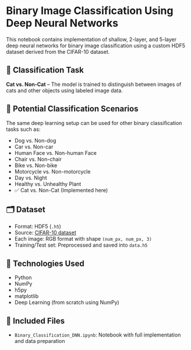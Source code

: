 # Binary Image Classification Using Deep Neural Networks 

This notebook contains implementation of shallow, 2-layer, and 5-layer deep neural networks for binary image classification using a custom HDF5 dataset derived from the CIFAR-10 dataset.


## 📌 Classification Task
**Cat vs. Non-Cat** – The model is trained to distinguish between images of cats and other objects using labeled image data.

## 🧪 Potential Classification Scenarios
The same deep learning setup can be used for other binary classification tasks such as:
- Dog vs. Non-dog
- Car vs. Non-car
- Human Face vs. Non-human Face
- Chair vs. Non-chair
- Bike vs. Non-bike
- Motorcycle vs. Non-motorcycle
- Day vs. Night
- Healthy vs. Unhealthy Plant
- ✅ Cat vs. Non-Cat (Implemented here)

## 🗂️ Dataset
- Format: HDF5 (`.h5`)
- Source: [CIFAR-10 dataset](https://www.cs.toronto.edu/~kriz/cifar.html)
- Each image: RGB format with shape `(num_px, num_px, 3)`
- Training/Test set: Preprocessed and saved into `data.h5`

## 🚀 Technologies Used
- Python
- NumPy
- h5py
- matplotlib
- Deep Learning (from scratch using NumPy)

## 📁 Included Files
- `Binary_Classification_DNN.ipynb`: Notebook with full implementation and data preparation

